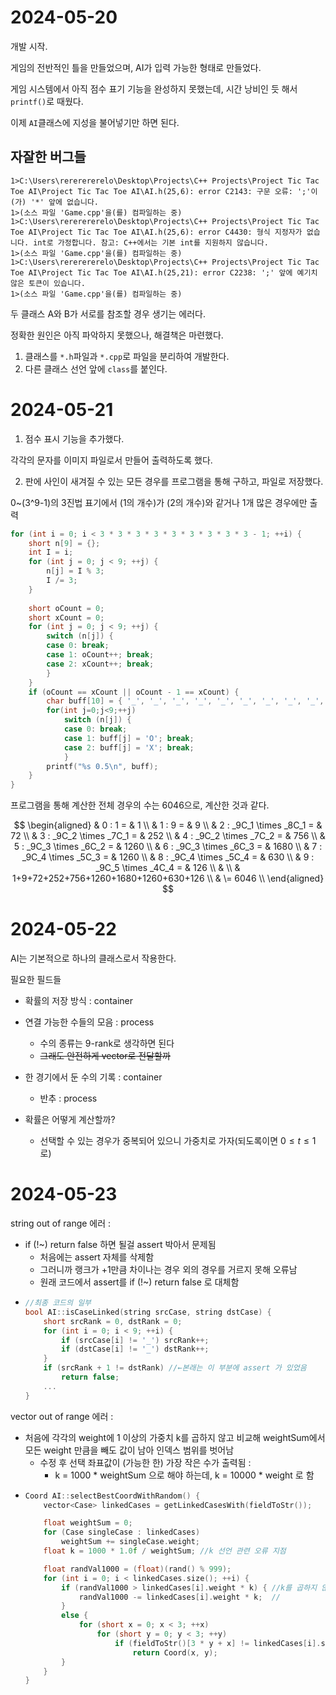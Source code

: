 # 2024-05-20

개발 시작.

게임의 전반적인 틀을 만들었으며, AI가 입력 가능한 형태로 만들었다.

게임 시스템에서 아직 점수 표기 기능을 완성하지 못했는데, 시간 낭비인 듯 해서 `printf()`로 때웠다.

이제 `AI`클래스에 지성을 불어넣기만 하면 된다.

## 자잘한 버그들

```
1>C:\Users\rererererelo\Desktop\Projects\C++ Projects\Project Tic Tac Toe AI\Project Tic Tac Toe AI\AI.h(25,6): error C2143: 구문 오류: ';'이(가) '*' 앞에 없습니다.
1>(소스 파일 'Game.cpp'을(를) 컴파일하는 중)
1>C:\Users\rererererelo\Desktop\Projects\C++ Projects\Project Tic Tac Toe AI\Project Tic Tac Toe AI\AI.h(25,6): error C4430: 형식 지정자가 없습니다. int로 가정합니다. 참고: C++에서는 기본 int를 지원하지 않습니다.
1>(소스 파일 'Game.cpp'을(를) 컴파일하는 중)
1>C:\Users\rererererelo\Desktop\Projects\C++ Projects\Project Tic Tac Toe AI\Project Tic Tac Toe AI\AI.h(25,21): error C2238: ';' 앞에 예기치 않은 토큰이 있습니다.
1>(소스 파일 'Game.cpp'을(를) 컴파일하는 중)
```

두 클래스 A와 B가 서로를 참조할 경우 생기는 에러다.

정확한 원인은 아직 파악하지 못했으나, 해결책은 마련했다.

1. 클래스를 `*.h`파일과 `*.cpp`로 파일을 분리하여 개발한다.
2. 다른 클래스 선언 앞에 `class`를 붙인다.

# 2024-05-21

1. 점수 표시 기능을 추가했다.  

각각의 문자를 이미지 파일로서 만들어 출력하도록 했다.

2. 판에 사인이 새겨질 수 있는 모든 경우를 프로그램을 통해 구하고, 파일로 저장했다.

0~(3^9-1)의 3진법 표기에서 (1의 개수)가 (2의 개수)와 같거나 1개 많은 경우에만 출력

```cpp
for (int i = 0; i < 3 * 3 * 3 * 3 * 3 * 3 * 3 * 3 * 3 - 1; ++i) {
    short n[9] = {};
    int I = i;
    for (int j = 0; j < 9; ++j) {
        n[j] = I % 3;
        I /= 3;
    }
        
    short oCount = 0;
    short xCount = 0;
    for (int j = 0; j < 9; ++j) {
        switch (n[j]) {
        case 0: break;
        case 1: oCount++; break;
        case 2: xCount++; break;
        }
    }
    if (oCount == xCount || oCount - 1 == xCount) {
        char buff[10] = { '_', '_', '_', '_', '_', '_', '_', '_', '_', '\0' };
        for(int j=0;j<9;++j)
            switch (n[j]) {
            case 0: break;
            case 1: buff[j] = 'O'; break;
            case 2: buff[j] = 'X'; break;
            }
        printf("%s 0.5\n", buff);
    }
}
```

프로그램을 통해 계산한 전체 경우의 수는 6046으로, 계산한 것과 같다.

$$
\begin{aligned}
& 0 : 1			= & 1 \\
& 1 : 9			= & 9 \\
& 2 : _9C_1 \times _8C_1		= & 72   \\
& 3 : _9C_2 \times _7C_1		= & 252  \\
& 4 : _9C_2 \times _7C_2		= & 756  \\
& 5 : _9C_3 \times _6C_2		= & 1260 \\
& 6 : _9C_3 \times _6C_3		= & 1680 \\
& 7 : _9C_4 \times _5C_3		= & 1260 \\
& 8 : _9C_4 \times _5C_4		= & 630  \\
& 9 : _9C_5 \times _4C_4		= & 126  \\
& \\
& 1+9+72+252+756+1260+1680+1260+630+126 \\
& \= 6046 \\
\end{aligned}
$$

# 2024-05-22

AI는 기본적으로 하나의 클래스로서 작용한다.

필요한 필드들
- 확률의 저장 방식 : container

- 연결 가능한 수들의 모음 : process
  - 수의 종류는 9-rank로 생각하면 된다
  - ~~그래도 안전하게 vector로 전달할까~~

- 한 경기에서 둔 수의 기록 : container
  - 반추 : process

- 확률은 어떻게 계산할까?
  - 선택할 수 있는 경우가 중복되어 있으니 가중치로 가자(되도록이면 $0\le t\le1$로)

# 2024-05-23

string out of range 에러 :
- if (!~) return false 하면 될걸 assert 박아서 문제됨
  - 처음에는 assert 자체를 삭제함
  - 그러니까 랭크가 +1만큼 차이나는 경우 외의 경우를 거르지 못해 오류남
  - 원래 코드에서 assert를 if (!~) return false 로 대체함
- ```cpp
  //최종 코드의 일부
  bool AI::isCaseLinked(string srcCase, string dstCase) {
      short srcRank = 0, dstRank = 0;
      for (int i = 0; i < 9; ++i) {
          if (srcCase[i] != '_') srcRank++;
          if (dstCase[i] != '_') dstRank++;
      }
      if (srcRank + 1 != dstRank) //←본래는 이 부분에 assert 가 있었음
          return false;
      ...
  }
  ```

vector out of range 에러 :
- 처음에 각각의 weight에 1 이상의 가중치 k를 곱하지 않고 비교해 weightSum에서 모든 weight 만큼을 빼도 값이 남아 인덱스 범위를 벗어남
  - 수정 후 선택 좌표값이 (가능한 한) 가장 작은 수가 출력됨 :
    - k = 1000 * weightSum 으로 해야 하는데, k = 10000 * weight 로 함
- ```cpp
  Coord AI::selectBestCoordWithRandom() {
      vector<Case> linkedCases = getLinkedCasesWith(fieldToStr());

      float weightSum = 0;
      for (Case singleCase : linkedCases)
          weightSum += singleCase.weight;
      float k = 1000 * 1.0f / weightSum; //k 선언 관련 오류 지점

      float randVal1000 = (float)(rand() % 999);
      for (int i = 0; i < linkedCases.size(); ++i) {
          if (randVal1000 > linkedCases[i].weight * k) { //k를 곱하지 않아 오류가 생긴 지점
              randVal1000 -= linkedCases[i].weight * k;  //
          }
          else {
              for (short x = 0; x < 3; ++x)
                  for (short y = 0; y < 3; ++y)
                      if (fieldToStr()[3 * y + x] != linkedCases[i].strCode[3 * y + x])
                          return Coord(x, y);
          }
      }
  }
  ```
